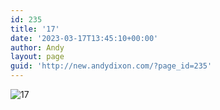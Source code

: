 ```yaml
---
id: 235
title: '17'
date: '2023-03-17T13:45:10+00:00'
author: Andy
layout: page
guid: 'http://new.andydixon.com/?page_id=235'
---
```


![17](https://i0.wp.com/assets.g8x2.ldn.idrivee2-23.com/posters/17%2001.jpg?w=1200&ssl=1 "17")